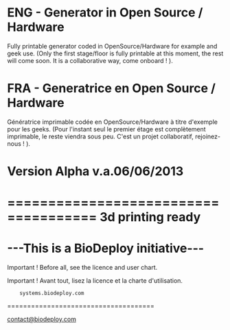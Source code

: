 ENG - Generator in Open Source / Hardware
=====================================

Fully printable generator coded in OpenSource/Hardware for example and geek use.
(Only the first stage/floor is fully printable at this moment, the rest will come soon.
It is a collaborative way, come onboard ! ).

FRA - Generatrice en Open Source / Hardware
=====================================

Génératrice imprimable codée en OpenSource/Hardware à titre d'exemple pour les geeks.
(Pour l'instant seul le premier étage est complètement imprimable, le reste viendra sous peu.
C'est un projet collaboratif, rejoinez-nous ! ).


Version Alpha v.a.06/06/2013
=====================================


=====================================
        3d printing ready
=====================================

---This is a BioDeploy initiative---
=====================================

Important ! Before all, see the licence 
and user chart.

Important ! Avant tout, lisez la licence
et la charte d'utilisation.

        systems.biodeploy.com
=====================================

contact@biodeploy.com
